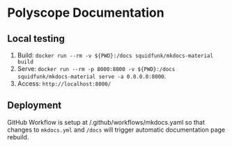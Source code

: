 # Polyscope Documentation

## Local testing
1. Build: 
`docker run --rm -v ${PWD}:/docs squidfunk/mkdocs-material build`
2. Serve: 
`docker run --rm -p 8000:8000 -v ${PWD}:/docs squidfunk/mkdocs-material serve -a 0.0.0.0:8000`.
3. Access: 
`http://localhost:8000/`

## Deployment
GitHub Workflow is setup at /.github/workflows/mkdocs.yaml so that changes to `mkdocs.yml` and `/docs` will trigger automatic documentation page rebuild.
